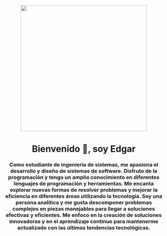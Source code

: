 <div id="header" align="center">
    <img src="https://media.giphy.com/media/qgQUggAC3Pfv687qPC/giphy.gif" width="400">
    <h1 align="center">Bienvenido 👋, soy Edgar</h1>
    <h3 align="center">Como estudiante de ingeniería de sistemas, me apasiona el desarrollo y diseño de sistemas de software. Disfruto de la programación y tengo un amplio conocimiento en diferentes lenguajes de programación y herramientas. Me encanta explorar nuevas formas de resolver problemas y mejorar la eficiencia en diferentes áreas utilizando la tecnología. Soy una persona analítica y me gusta descomponer problemas complejos en piezas manejables para llegar a soluciones efectivas y eficientes. Me enfoco en la creación de soluciones innovadoras y en el aprendizaje continuo para mantenerme actualizado con las últimas tendencias tecnológicas.</h3>
</div>
